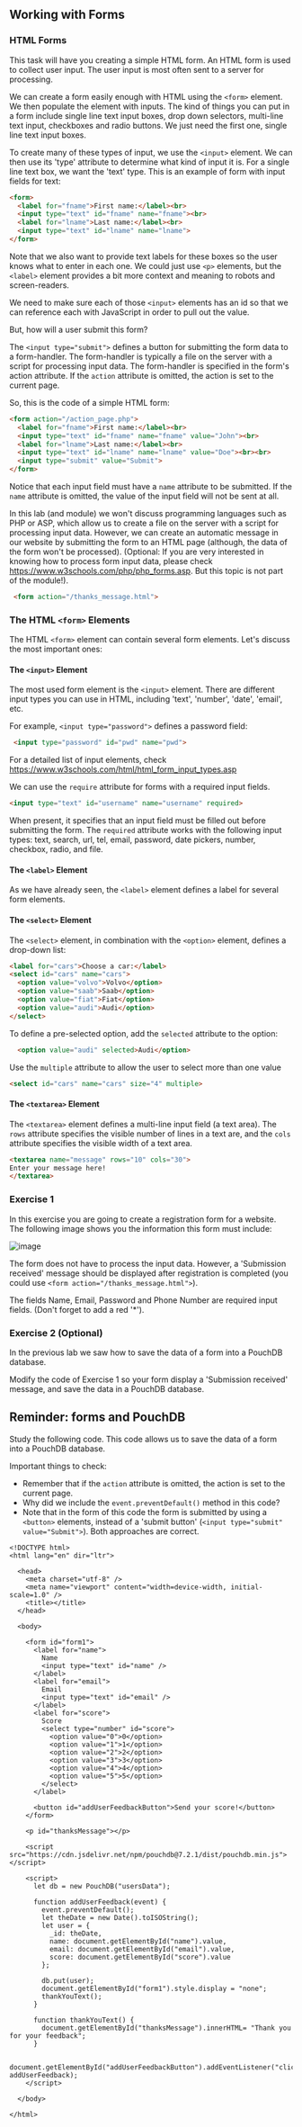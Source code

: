## Working with Forms

### HTML Forms
This task will have you creating a simple HTML form. An HTML form is used to collect user input. The user input is most often sent to a server for processing.

We can create a form easily enough with HTML using the `<form>` element. We then populate the element with inputs. The kind of things you can put in a form include single line text input boxes, drop down selectors, multi-line text input, checkboxes and radio buttons. We just need the first one, single line text input boxes.

To create many of these types of input, we use the `<input>` element. We can then use its 'type' attribute to determine what kind of input it is. For a single line text box, we want the 'text' type. This is an example of form with input fields for text:
 
```HTML
<form>
  <label for="fname">First name:</label><br>
  <input type="text" id="fname" name="fname"><br>
  <label for="lname">Last name:</label><br>
  <input type="text" id="lname" name="lname">
</form>
```  

Note that we also want to provide text labels for these boxes so the user knows what to enter in each one. We could just use `<p>` elements, but the `<label>` element provides a bit more context and meaning to robots and screen-readers.

We need to make sure each of those `<input>` elements has an id so that we can reference each with JavaScript in order to pull out the value.  

But, how will a user submit this form? 

The `<input type="submit">` defines a button for submitting the form data to a form-handler. The form-handler is typically a file on the server with a script for processing input data. The form-handler is specified in the form's action attribute. If the `action` attribute is omitted, the action is set to the current page.
  
So, this is the code of a simple HTML form:

```HTML
<form action="/action_page.php">
  <label for="fname">First name:</label><br>
  <input type="text" id="fname" name="fname" value="John"><br>
  <label for="lname">Last name:</label><br>
  <input type="text" id="lname" name="lname" value="Doe"><br><br>
  <input type="submit" value="Submit">
</form>
```

Notice that each input field must have a `name` attribute to be submitted. If the `name` attribute is omitted, the value of the input field will not be sent at all.
 
In this lab (and module) we won't discuss programming languages such as PHP or ASP, which allow us to create a file on the server with a script for processing input data. However, we can create an automatic message in our website by submitting the form to an HTML page (although, the data of the form won't be processed). (Optional: If you are very interested in knowing how to process form input data, please check <https://www.w3schools.com/php/php_forms.asp>. But this topic is not part of the module!).

```HTML
 <form action="/thanks_message.html">
```  

### The HTML `<form>` Elements

The HTML `<form>` element can contain several form elements. Let's discuss the most important ones:
  
#### The `<input>` Element
  
The most used form element is the `<input>` element. There are different input types you can use in HTML, including 'text', 'number', 'date', 'email', etc. 

For example, `<input type="password">` defines a password field:

```HTML
 <input type="password" id="pwd" name="pwd">
```  

For a detailed list of input elements, check <https://www.w3schools.com/html/html_form_input_types.asp>

We can use the `require` attribute for forms with a required input fields. 

````HTML
<input type="text" id="username" name="username" required>
````

When present, it specifies that an input field must be filled out before submitting the form. The `required` attribute works with the following input types: text, search, url, tel, email, password, date pickers, number, checkbox, radio, and file.

#### The `<label>` Element

As we have already seen, the `<label>` element defines a label for several form elements. 

#### The `<select>` Element

The `<select>` element, in combination with the `<option>` element, defines a drop-down list:

```HTML
<label for="cars">Choose a car:</label>
<select id="cars" name="cars">
  <option value="volvo">Volvo</option>
  <option value="saab">Saab</option>
  <option value="fiat">Fiat</option>
  <option value="audi">Audi</option>
</select>
```  

To define a pre-selected option, add the `selected` attribute to the option:

```HTML
  <option value="audi" selected>Audi</option>
```  

Use the `multiple` attribute to allow the user to select more than one value

```HTML
<select id="cars" name="cars" size="4" multiple>
```  

#### The `<textarea>` Element

The `<textarea>` element defines a multi-line input field (a text area). The `rows` attribute specifies the visible number of lines in a text are, and the `cols` attribute specifies the visible width of a text area.

```HTML
<textarea name="message" rows="10" cols="30">
Enter your message here!
</textarea>
```

### Exercise 1

In this exercise you are going to create a registration form for a website. The following image shows you the information this form must include:

![image](https://raw.githubusercontent.com/francescmarti00/dmu-multimedia/master/resources/registration-form.webp)

The form does not have to process the input data. However, a 'Submission received' message should be displayed after registration is completed (you could use `<form action="/thanks_message.html">`).

The fields Name, Email, Password and Phone Number are required input fields. (Don't forget to add a red '*').

### Exercise 2 (Optional)

In the previous lab we saw how to save the data of a form into a PouchDB database.

Modify the code of Exercise 1 so your form display a 'Submission received' message, and save the data in a PouchDB database.

## Reminder: forms and PouchDB
Study the following code. This code allows us to save the data of a form into a PouchDB database.

Important things to check:
- Remember that if the `action` attribute is omitted, the action is set to the current page.
- Why did we include the `event.preventDefault()` method in this code?
- Note that in the form of this code the form is submitted by using a `<button>` elements, instead of a 'submit button' (`<input type="submit" value="Submit">`). Both approaches are correct.

```JS
<!DOCTYPE html>
<html lang="en" dir="ltr">
  
  <head>
    <meta charset="utf-8" />
    <meta name="viewport" content="width=device-width, initial-scale=1.0" />
    <title></title>
  </head>
  
  <body>
        
    <form id="form1">
      <label for="name">
        Name
        <input type="text" id="name" />
      </label>
      <label for="email">
        Email
        <input type="text" id="email" />
      </label>
      <label for="score">
        Score
        <select type="number" id="score">
          <option value="0">0</option>
          <option value="1">1</option>
          <option value="2">2</option>
          <option value="3">3</option>
          <option value="4">4</option>
          <option value="5">5</option>
        </select>
      </label>
      
      <button id="addUserFeedbackButton">Send your score!</button>
    </form>
    
    <p id="thanksMessage"></p>

    <script src="https://cdn.jsdelivr.net/npm/pouchdb@7.2.1/dist/pouchdb.min.js"></script>
    
    <script>
      let db = new PouchDB("usersData");
      
      function addUserFeedback(event) {
        event.preventDefault();
        let theDate = new Date().toISOString();
        let user = {
          _id: theDate,
          name: document.getElementById("name").value,
          email: document.getElementById("email").value,
          score: document.getElementById("score").value
        };
        
        db.put(user);
        document.getElementById("form1").style.display = "none";        
        thankYouText();
      }
            
      function thankYouText() {
        document.getElementById("thanksMessage").innerHTML= "Thank you for your feedback";
      }
      
      document.getElementById("addUserFeedbackButton").addEventListener("click", addUserFeedback);
    </script>
    
  </body>
  
</html>
```
